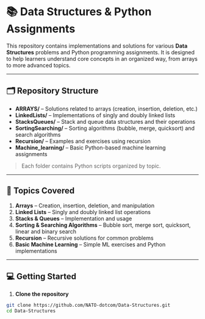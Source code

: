 # 📚 Data Structures & Python Assignments

This repository contains implementations and solutions for various **Data Structures** problems and Python programming assignments. It is designed to help learners understand core concepts in an organized way, from arrays to more advanced topics.

---

## 🗂 Repository Structure

- **ARRAYS/** – Solutions related to arrays (creation, insertion, deletion, etc.)  
- **LinkedLists/** – Implementations of singly and doubly linked lists  
- **StacksQueues/** – Stack and queue data structures and their operations  
- **SortingSearching/** – Sorting algorithms (bubble, merge, quicksort) and search algorithms  
- **Recursion/** – Examples and exercises using recursion  
- **Machine_learning/** – Basic Python-based machine learning assignments  

> Each folder contains Python scripts organized by topic.

---

## 📝 Topics Covered

1. **Arrays** – Creation, insertion, deletion, and manipulation  
2. **Linked Lists** – Singly and doubly linked list operations  
3. **Stacks & Queues** – Implementation and usage  
4. **Sorting & Searching Algorithms** – Bubble sort, merge sort, quicksort, linear and binary search  
5. **Recursion** – Recursive solutions for common problems  
6. **Basic Machine Learning** – Simple ML exercises and Python implementations  

---

## 💻 Getting Started

1. **Clone the repository**
```bash
git clone https://github.com/NATO-dotcom/Data-Structures.git
cd Data-Structures
